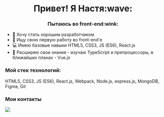 <h1 align="center">Привет! Я Настя:wave:</h1>
<h3 align="center">Пытаюсь во front-end:wink:</h3>

- :owl: Хочу стать хорошим разработчиком
- :hatched_chick: Ищу свою первую работу во front-end'e
- :computer: Имею базовые навыки HTML5, CSS3, JS (ES6), React.js
- :book: Расширяю свои знания - изучаю TypeScript и препроцессоры, в ближайших планах - Vue.js


### Мой стек технологий:
HTML5, CSS3, JS (ES6), React.js, Webpack, Node.js, express.js, MongoDB, Figma, Git

### Мои контакты
<a href="https://t.me/anapanana"><img src="![kisspng-telegram-encapsulated-postscript-transfer-5b17060586a686 1271014115282355255515](https://user-images.githubusercontent.com/79666895/222642218-c41d547e-8193-4a10-8f14-71353d750821.png)
"/></a>

